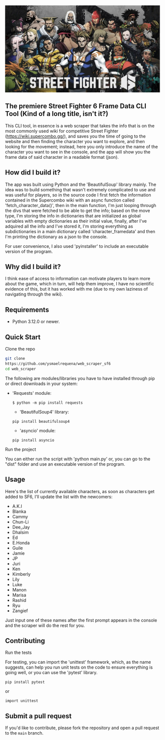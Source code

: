 ![Alt Text](https://github.com/ysmaelrequena/Street-Fighter-6-frame-data-CLI-tool/blob/main/sf6.jpg)
                     
                     
                     
                     
                     
                     
##                                       The premiere Street Fighter 6 Frame Data CLI Tool (Kind of a long title, isn't it?)


                                                                                                                          
This CLI tool, in essence is a web scraper that takes the info that is on the most commonly used wiki for competitive Street Fighter (https://wiki.supercombo.gg/),
and saves you the time of going to the website and then finding the character you want to explore, and then looking for the movement; instead, here you only 
introduce the name of the character you want to see in the console, and the app will show you the frame data of said character in a readable format (json).
                                                                                                      

                                                                                                                                                                                                                                                                                                                                                                                                                                                                                                                                                                                                                             
                                                                                                                                                                                                                                                                                                                                                                                                                                                                                                                                                                                                                             
##                                                                    How did I build it?


                                                    
The app was built using Python and the 'BeautifulSoup' library mainly. The idea was to build something that wasn't extremely complicated to use and was useful for players, so in the
source code I first fetch the information contained in the Supercombo wiki with an async function called 'fetch_character_data()', then in the main function,
I'm just looping through the divs that were fetched to be able to get the info; based on the move type, I'm storing the info in dictionaries that
are initialized as global variables with empty dictionaries as their initial value, finally, after I've adquired all the info and I've stored it, I'm storing 
everything as subdictionaries in a main dictionary called 'character_framedata' and then I'm printing the dictionary as a json to the console.

For user convenience, I also used 'pyinstaller' to include an executable version of the program.
                                                                                                      

                                                                                                      
                                                                                                      
                                                                                                                                                                                                           
##                                                                   Why did I build it?


                                                    
I think ease of access to information can motivate players to learn more about the game, which in turn, will help them improve, I have no scientific evidence of this,
but it has worked with me (due to my own laziness of navigating through the wiki).



##                                                                      Requirements



- Python 3.12.0 or newer.
                                                                                                      
                                                                                                      
                                                                                                      
##                                                                      Quick Start


                                                        
                                                                                                                                                              
Clone the repo

```bash
git clone
https://github.com/ysmaelrequena/web_scraper_sf6
cd web_scraper
```





The following are modules/libraries you have to have installed through pip or direct downloads in your system:

- 'Requests' module:
  ```
  $ python -m pip install requests
  ```

  - 'BeautifulSoup4' library:
  ```
  pip install beautifulsoup4
  ```

  - 'asyncio' module:
  ```
  pip install asyncio
  ```




Run the project

You can either run the script with 'python main.py' or, you can go to the "dist" folder and use an executable
version of the program.






                                                                                                                                                                                                                                                                                                           
                                                                                                                                                                                                                                                                                                           
                                                                                                      
##                                                                        Usage



  Here's the list of currently available characters, as soon as characters get added to SF6, I'll update the list with the newcomers:

- A.K.I
- Blanka
- Cammy
- Chun-Li
- Dee_Jay
- Dhalsim
- Ed
- E.Honda
- Guile
- Jamie
- JP
- Juri
- Ken
- Kimberly
- Lily
- Luke
- Manon
- Marisa
- Rashid
- Ryu
- Zangief

Just input one of these names after the first prompt appears in the console and the scraper will do the rest for you.




##                                                                  Contributing 

Run the tests

For testing, you can import the 'unittest' framework, which, as the name suggests, can help you run unit tests on the code to ensure everything is going well,
or you can use the 'pytest' library.

```
pip install pytest
```

or 

```
import unittest
```

## Submit a pull request

If you'd like to contribute, please fork the repository and open a pull request to the `main` branch.
                                                                                                      
                                                                                                    
